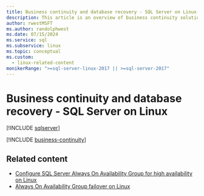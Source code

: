 ```yaml
---
title: Business continuity and database recovery - SQL Server on Linux
description: This article is an overview of business continuity solutions for high availability and disaster recovery in SQL Server. It focuses on availability scenarios.
author: rwestMSFT
ms.author: randolphwest
ms.date: 07/15/2024
ms.service: sql
ms.subservice: linux
ms.topic: conceptual
ms.custom:
  - linux-related-content
monikerRange: ">=sql-server-linux-2017 || >=sql-server-2017"
---
```

# Business continuity and database recovery - SQL Server on Linux

[!INCLUDE [sqlserver](../includes/applies-to-version/sqlserver.md)]

[!INCLUDE [business-continuity](../includes/business-continuity/business-continuity.md)]

## Related content

- [Configure SQL Server Always On Availability Group for high availability on Linux](sql-server-linux-availability-group-configure-ha.md)
- [Always On Availability Group failover on Linux](sql-server-linux-availability-group-failover-ha.md)

